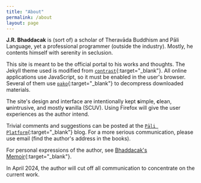 ```yaml
---
title: "About"
permalink: /about
layout: page
---
```


**J.R. Bhaddacak** is (sort of) a scholar of Theravāda Buddhism and Pāli Language, yet a professional programmer (outside the industry). Mostly, he contents himself with serenity in seclusion.

This site is meant to be the official portal to his works and thoughts. The Jekyll theme used is modified from [`contrast`](https://github.com/niklasbuschmann/contrast){:target="\_blank"}. All online applications use JavaScript, so it must be enabled in the user's browser. Several of them use [`pako`](https://github.com/nodeca/pako){:target="\_blank"} to decompress downloaded materials.

The site's design and interface are intentionally kept **s**imple, **c**lean, **u**nintrusive, and mostly **v**anilla (SCUV). Using Firefox will give the user experiences as the author intend.

Trivial comments and suggestions can be posted at the [`Pāli Platform`](http://paliplatform.blogspot.com){:target="\_blank"} blog. For a more serious communication, please use email (find the author's address in the books).

For personal expressions of the author, see [Bhaddacak's Memoir](https://bhaddacak.wordpress.com){:target="\_blank"}.

In April 2024, the author will cut off all communication to concentrate on the current work.
